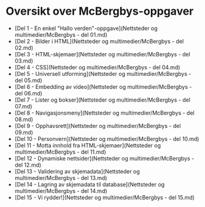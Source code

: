 Oversikt over McBergbys-oppgaver
================================
 * [Del 1 - En enkel "Hallo verden"-oppgave](Nettsteder og multimedier/McBergbys - del 01.md)
 * [Del 2 - Bilder i HTML](Nettsteder og multimedier/McBergbys - del 02.md)
 * [Del 3 - HTML-skjemaer](Nettsteder og multimedier/McBergbys - del 03.md)
 * [Del 4 - CSS](Nettsteder og multimedier/McBergbys - del 04.md)
 * [Del 5 - Universell utforming](Nettsteder og multimedier/McBergbys - del 05.md)
 * [Del 6 - Embedding av video](Nettsteder og multimedier/McBergbys - del 06.md)
 * [Del 7 - Lister og bokser](Nettsteder og multimedier/McBergbys - del 07.md)
 * [Del 8 - Navigasjonsmeny](Nettsteder og multimedier/McBergbys - del 08.md)
 * [Del 9 - Opphavsrett](Nettsteder og multimedier/McBergbys - del 09.md)
 * [Del 10 - Personvern](Nettsteder og multimedier/McBergbys - del 10.md)
 * [Del 11 - Motta innhold fra HTML-skjemaer](Nettsteder og multimedier/McBergbys - del 11.md)
 * [Del 12 - Dynamiske nettsider](Nettsteder og multimedier/McBergbys - del 12.md)
 * [Del 13 - Validering av skjemadata](Nettsteder og multimedier/McBergbys - del 13.md)
 * [Del 14 - Lagring av skjemadata til database](Nettsteder og multimedier/McBergbys - del 14.md)
 * [Del 15 - Vi rydder!](Nettsteder og multimedier/McBergbys - del 15.md)
